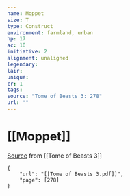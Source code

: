 ```yaml
---
name: Moppet
size: T
type: Construct
environment: farmland, urban
hp: 17
ac: 10
initiative: 2
alignment: unaligned
legendary: 
lair: 
unique: 
cr: 1
tags: 
source: "Tome of Beasts 3: 278"
url: ""
---
```

# [[Moppet]]

[Source](zotero://open-pdf/library/items/BLGR9HVR?page=278) from [[Tome of Beasts 3]]

```pdf
{
	"url": "[[Tome of Beasts 3.pdf]]",
	"page": [278]
}
```

